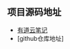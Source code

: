 ## 项目源码地址
- [有道云笔记](https://note.youdao.com/web/#/file/WEB93b839899629e126f21ac7b12dec48c0/default/WEB2cc9c75eb963a4922a60933fe5af5a00/)
- [github仓库地址]